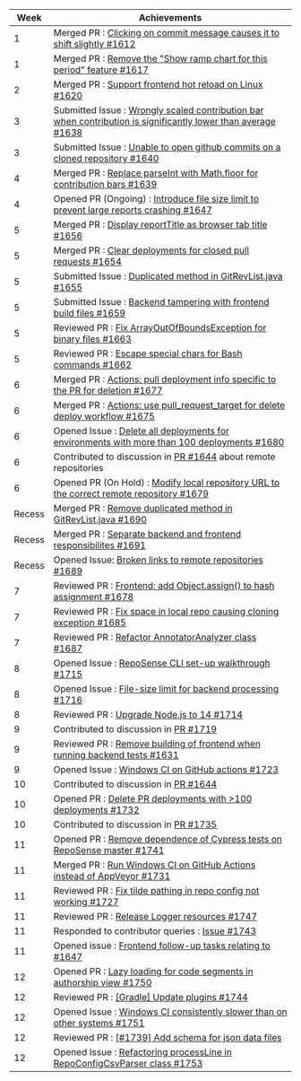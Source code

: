 | Week | Achievements |
| ---- | ------------ |
| 1 | Merged PR : [Clicking on commit message causes it to shift slightly #1612](https://github.com/reposense/RepoSense/pull/1612) |
| 1 | Merged PR : [Remove the "Show ramp chart for this period" feature #1617](https://github.com/reposense/RepoSense/pull/1617) |
| 2 | Merged PR : [Support frontend hot reload on Linux #1620](https://github.com/reposense/RepoSense/pull/1620) |
| 3 | Submitted Issue : [Wrongly scaled contribution bar when contribution is significantly lower than average #1638](https://github.com/reposense/RepoSense/issues/1638) |
| 3 | Submitted Issue : [Unable to open github commits on a cloned repository #1640](https://github.com/reposense/RepoSense/issues/1640) |
| 4 | Merged PR : [Replace parseInt with Math.floor for contribution bars #1639](https://github.com/reposense/RepoSense/pull/1639) |
| 4 | Opened PR (Ongoing) : [Introduce file size limit to prevent large reports crashing #1647](https://github.com/reposense/RepoSense/pull/1647) |
| 5 | Merged PR : [Display reportTitle as browser tab title #1656](https://github.com/reposense/RepoSense/pull/1656) |
| 5 | Merged PR : [Clear deployments for closed pull requests #1654](https://github.com/reposense/RepoSense/pull/1654) |
| 5 | Submitted Issue : [Duplicated method in GitRevList.java #1655](https://github.com/reposense/RepoSense/issues/1655) |
| 5 | Submitted Issue : [Backend tampering with frontend build files #1659](https://github.com/reposense/RepoSense/issues/1659) |
| 5 | Reviewed PR : [Fix ArrayOutOfBoundsException for binary files #1663](https://github.com/reposense/RepoSense/pull/1663) |
| 5 | Reviewed PR : [Escape special chars for Bash commands #1662](https://github.com/reposense/RepoSense/pull/1662) |
| 6 | Merged PR : [Actions: pull deployment info specific to the PR for deletion #1677](https://github.com/reposense/RepoSense/pull/1677)  |
| 6 | Merged PR : [Actions: use pull_request_target for delete deploy workflow #1675](https://github.com/reposense/RepoSense/pull/1675) |
| 6 | Opened Issue : [Delete all deployments for environments with more than 100 deployments #1680](https://github.com/reposense/RepoSense/issues/1680) |
| 6 | Contributed to discussion in [PR #1644](https://github.com/reposense/RepoSense/pull/1644#issuecomment-1046281054) about remote repositories |
| 6 | Opened PR (On Hold) : [Modify local repository URL to the correct remote repository #1679](https://github.com/reposense/RepoSense/pull/1679) |
| Recess | Merged PR : [Remove duplicated method in GitRevList.java #1690](https://github.com/reposense/RepoSense/pull/1690) |
| Recess | Merged PR : [Separate backend and frontend responsibilites #1691](https://github.com/reposense/RepoSense/pull/1691) |
| Recess | Opened Issue: [Broken links to remote repositories #1689](https://github.com/reposense/RepoSense/issues/1689) |
| 7 | Reviewed PR : [Frontend: add Object.assign() to hash assignment #1678](https://github.com/reposense/RepoSense/pull/1678) |
| 7 | Reviewed PR : [Fix space in local repo causing cloning exception #1685](https://github.com/reposense/RepoSense/pull/1685) |
| 7 | Reviewed PR : [Refactor AnnotatorAnalyzer class #1687](https://github.com/reposense/RepoSense/pull/1687) |
| 8 | Opened Issue : [RepoSense CLI set-up walkthrough #1715](https://github.com/reposense/RepoSense/issues/1715) |
| 8 | Opened Issue : [File-size limit for backend processing #1716](https://github.com/reposense/RepoSense/issues/1716) |
| 8 | Reviewed PR : [Upgrade Node.js to 14 #1714](https://github.com/reposense/RepoSense/pull/1714) |
| 9 | Contributed to discussion in [PR #1719](https://github.com/reposense/RepoSense/pull/1719) |
| 9 | Reviewed PR : [Remove building of frontend when running backend tests #1631](https://github.com/reposense/RepoSense/pull/1631) |
| 9 | Opened Issue : [Windows CI on GitHub actions #1723](https://github.com/reposense/RepoSense/issues/1723) |
| 10 | Contributed to discussion in [PR #1644](https://github.com/reposense/RepoSense/pull/1644#pullrequestreview-915123782)  |
| 10 | Opened PR : [Delete PR deployments with >100 deployments #1732](https://github.com/reposense/RepoSense/pull/1732) |
| 10 | Contributed to discussion in [PR #1735](https://github.com/reposense/RepoSense/pull/1735) |
| 11 | Opened PR : [Remove dependence of Cypress tests on RepoSense master #1741](https://github.com/reposense/RepoSense/pull/1741) |
| 11 | Merged PR : [Run Windows CI on GitHub Actions instead of AppVeyor #1731](https://github.com/reposense/RepoSense/pull/1731) |
| 11 | Reviewed PR : [Fix tilde pathing in repo config not working #1727](https://github.com/reposense/RepoSense/pull/1727) |
| 11 | Reviewed PR : [Release Logger resources #1747](https://github.com/reposense/RepoSense/pull/1747) |
| 11 | Responded to contributor queries : [Issue #1743](https://github.com/reposense/RepoSense/issues/1743) |
| 11 | Opened issue : [Frontend follow-up tasks relating to #1647](https://github.com/reposense/RepoSense/issues/1748) |
| 12 | Opened PR : [Lazy loading for code segments in authorship view #1750](https://github.com/reposense/RepoSense/pull/1750) |
| 12 | Reviewed PR : [[Gradle] Update plugins #1744](https://github.com/reposense/RepoSense/pull/1744) |
| 12 | Opened Issue : [Windows CI consistently slower than on other systems #1751](https://github.com/reposense/RepoSense/issues/1751) |
| 12 | Reviewed PR : [[#1739] Add schema for json data files](https://github.com/reposense/RepoSense/pull/1740) |
| 12 | Opened Issue : [Refactoring processLine in RepoConfigCsvParser class #1753](https://github.com/reposense/RepoSense/issues/1753) |
